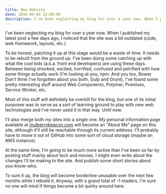 ```yaml
---
title: New Website
date: 2016-04-04 15:00:00
description: I've been neglecting my blog for over a year now. When I published my latest post a few days ago, I noticed that the site was a bit outdated (code, web framework, layouts, etc.).
---
```


I've been neglecting my blog for over a year now. When I published my latest post a few days ago, I noticed that the site was a bit outdated (code, web framework, layouts, etc.).

To be honest, patching it up at this stage would be a waste of time. It needs to be rebuilt from the ground up. I've been doing some catching up with what the cool kids (a.k.a. front end developers) are using these days. Between being shocked, excited, horrified, confused and petrified with how some things actually work (I'm looking at you, npm. And you too, Bower. Don't think I've forgotten about you both, Gulp and Grunt), I've found some pretty interesting stuff around Web Components, Polymer, Promises, Service Worker, etc.

Most of this stuff will definitely be overkill for the blog, but one of its initial purposes was to serve as a sort of learning ground to play with new web technologies and I've never used it in that way. Until now.

I'll also merge both my sites into a single one. My personal information page available at [mulberrybeacon.com][personal-page] will become an "About Me" page on this site, although it'll still be reachable through its current address. I'll probably have to move it out of GitHub into some sort of cloud storage (maybe an AWS instance).

At the same time, I'm going to be much more active than I've been so far by posting stuff mainly about tech and movies. I might even write about the changes I'll be making to the site. And publish some short stories about you-know-who.

To sum it up, the blog will become borderline unusable over the next few months while I rebuild it. Anyway, with a grand total of -1 readers, I'm sure no one will mind if things become a bit quirky around here.

[personal-page]: https://mulberrybeacon.com
